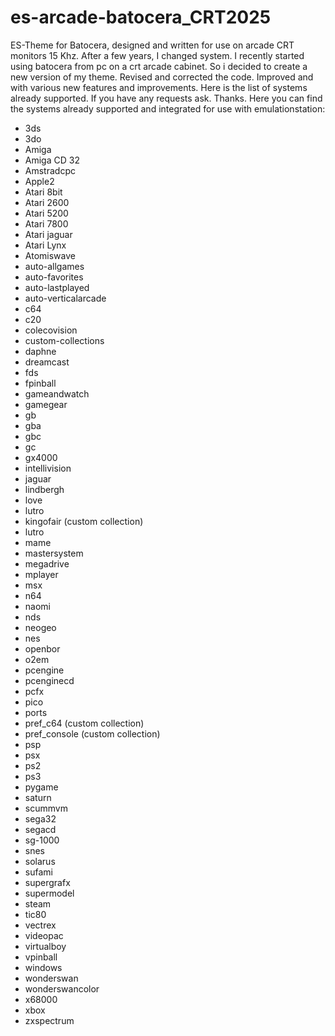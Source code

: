 # es-arcade-batocera_CRT2025
ES-Theme for Batocera, designed and written for use on arcade CRT monitors 15 Khz.
After a few years, I changed system. I recently started using batocera from pc on a crt arcade cabinet. So i decided to create a new version of my theme. Revised and corrected the code. Improved and with various new features and improvements.
Here is the list of systems already supported. If you have any requests ask. Thanks.
Here you can find the systems already supported and integrated for use with emulationstation:
- 3ds
- 3do
- Amiga
- Amiga CD 32
- Amstradcpc
- Apple2
- Atari 8bit
- Atari 2600
- Atari 5200
- Atari 7800
- Atari jaguar
- Atari Lynx
- Atomiswave
- auto-allgames
- auto-favorites
- auto-lastplayed
- auto-verticalarcade
- c64
- c20
- colecovision
- custom-collections
- daphne
- dreamcast
- fds
- fpinball
- gameandwatch
- gamegear
- gb
- gba
- gbc
- gc
- gx4000
- intellivision
- jaguar
- lindbergh
- love
- lutro
- kingofair (custom collection)
- lutro
- mame
- mastersystem
- megadrive
- mplayer
- msx
- n64
- naomi
- nds
- neogeo
- nes
- openbor
- o2em
- pcengine
- pcenginecd
- pcfx
- pico
- ports
- pref_c64 (custom collection)
- pref_console (custom collection)
- psp
- psx
- ps2
- ps3
- pygame
- saturn
- scummvm
- sega32
- segacd
- sg-1000
- snes
- solarus
- sufami
- supergrafx
- supermodel
- steam
- tic80
- vectrex
- videopac
- virtualboy
- vpinball
- windows
- wonderswan
- wonderswancolor
- x68000
- xbox
- zxspectrum
